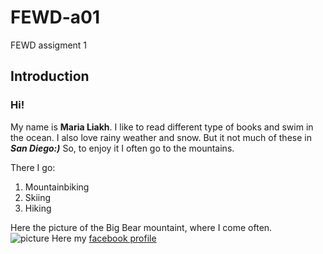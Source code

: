 # FEWD-a01
FEWD assigment 1

## Introduction

### Hi!  
My name is **Maria Liakh**. I like to read different type of  books and swim in the ocean.
I also love rainy weather and snow. But it not much of these in _**San Diego:)**_
So, to enjoy it I often go to the mountains.  

There I go:  

1. Mountainbiking
2. Skiing
3. Hiking

Here the picture of the Big Bear mountaint, where I come often.  
![picture](https://search.tb.ask.com/search/AJimage.jhtml?&n=78486524&p2=%5ECAM%5Exdm100%5ES25095%5Eus&pg=AJimage&pn=1&ptb=8A4E1D68-22C1-4334-AF23-B7373AC8BF49&qs=&searchfor=big+bear+mountain&si=32414072884&ss=sub&st=sb&tpr=sbt&imgs=1p&filter=on&imgDetail=true)
Here my [facebook profile]( https://www.facebook.com/maria.liakh)
